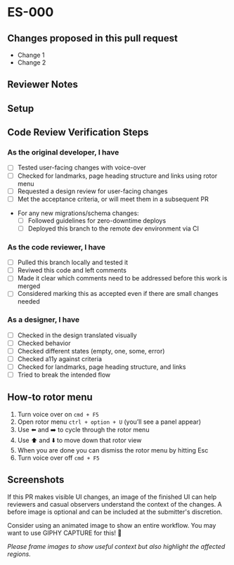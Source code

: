 # ES-000

<!--
    If applicable, insert the Jira story number in the markdown header above
    The hyperlink will be filled in by GitHub magic
--->

## Changes proposed in this pull request

- Change 1
- Change 2

<!--
    Please add/remove/edit any of the template below to fit the needs
    of this specific PR
--->

## Reviewer Notes

<!--
    Is there anything you would like reviewers to give additional scrutiny?
--->

## Setup

<!--
    Add any steps or code to run in this section to help others run your code:

    ```sh
    echo "Code goes here"
    ```
--->

## Code Review Verification Steps

### As the original developer, I have

- [ ] Tested user-facing changes with voice-over
- [ ] Checked for landmarks, page heading structure and links using rotor menu
- [ ] Requested a design review for user-facing changes
- [ ] Met the acceptance criteria, or will meet them in a subsequent PR
- For any new migrations/schema changes:
  - [ ] Followed guidelines for zero-downtime deploys
  - [ ] Deployed this branch to the remote dev environment via CI

### As the code reviewer, I have

- [ ] Pulled this branch locally and tested it
- [ ] Reviwed this code and left comments
- [ ] Made it clear which comments need to be addressed before this work is merged
- [ ] Considered marking this as accepted even if there are small changes needed

### As a designer, I have

- [ ] Checked in the design translated visually
- [ ] Checked behavior
- [ ] Checked different states (empty, one, some, error)
- [ ] Checked a11y against criteria
- [ ] Checked for landmarks, page heading structure, and links
- [ ] Tried to break the intended flow

## How-to rotor menu

1. Turn voice over on `cmd + F5`
1. Open rotor menu `ctrl + option + U` (you’ll see a panel appear)
1. Use :arrow_left: and :arrow_right: to cycle through the rotor menu
1. Use :arrow_up: and :arrow_down: to move down that rotor view
1. When you are done you can dismiss the rotor menu by hitting Esc
1. Turn voice over off `cmd + F5`

## Screenshots

If this PR makes visible UI changes, an image of the finished UI can help reviewers
and casual observers understand the context of the changes.
A before image is optional and can be included at the submitter's discretion.

Consider using an animated image to show an entire workflow.
You may want to use GIPHY CAPTURE for this! 📸

_Please frame images to show useful context but also highlight the affected regions._
